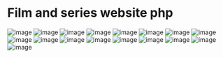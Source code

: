 # Film and series website php

![image](https://github.com/Yusufkuscu/film_and_series_website/blob/main/film_and_series_website/websiteimg/1%20(5).jpeg)
![image](https://github.com/Yusufkuscu/film_and_series_website/blob/main/film_and_series_website/websiteimg/1%20(1).jpeg)
![image](https://github.com/Yusufkuscu/film_and_series_website/blob/main/film_and_series_website/websiteimg/1%20(12).jpeg)
![image](https://github.com/Yusufkuscu/film_and_series_website/blob/main/film_and_series_website/websiteimg/1%20(6).jpeg)
![image](https://github.com/Yusufkuscu/film_and_series_website/blob/main/film_and_series_website/websiteimg/1%20(3).jpeg)
![image](https://github.com/Yusufkuscu/film_and_series_website/blob/main/film_and_series_website/websiteimg/1%20(2).jpeg)
![image](https://github.com/Yusufkuscu/film_and_series_website/blob/main/film_and_series_website/websiteimg/1%20(4).jpeg)
![image](https://github.com/Yusufkuscu/film_and_series_website/blob/main/film_and_series_website/websiteimg/1%20(8).jpeg)
![image](https://github.com/Yusufkuscu/film_and_series_website/blob/main/film_and_series_website/websiteimg/1%20(7).jpeg)
![image](https://github.com/Yusufkuscu/film_and_series_website/blob/main/film_and_series_website/websiteimg/1%20(9).jpeg)
![image](https://github.com/Yusufkuscu/film_and_series_website/blob/main/film_and_series_website/websiteimg/1%20(10).jpeg)
![image](https://github.com/Yusufkuscu/film_and_series_website/blob/main/film_and_series_website/websiteimg/1%20(11).jpeg)
![image](https://github.com/Yusufkuscu/film_and_series_website/blob/main/film_and_series_website/websiteimg/1%20(13).jpeg)
![image](https://github.com/Yusufkuscu/film_and_series_website/blob/main/film_and_series_website/websiteimg/1%20(14).jpeg)
![image](https://github.com/Yusufkuscu/film_and_series_website/blob/main/film_and_series_website/websiteimg/1%20(15).jpeg)
![image](https://github.com/Yusufkuscu/film_and_series_website/blob/main/film_and_series_website/websiteimg/1%20(16).jpeg)
![image](https://github.com/Yusufkuscu/film_and_series_website/blob/main/film_and_series_website/websiteimg/1%20(17).jpeg)
